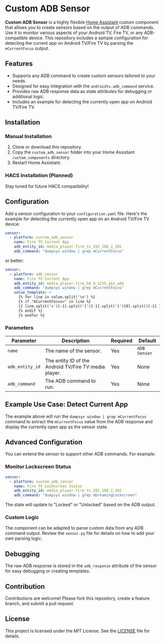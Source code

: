 # Custom ADB Sensor

**Custom ADB Sensor** is a highly flexible [Home Assistant](https://www.home-assistant.io/) custom component that allows you to create sensors based on the output of ADB commands. Use it to monitor various aspects of your Android TV, Fire TV, or any ADB-compatible device. This repository includes a sample configuration for detecting the current app on Android TV/Fire TV by parsing the `mCurrentFocus` output.

## Features

- Supports any ADB command to create custom sensors tailored to your needs.
- Designed for easy integration with the `androidtv.adb_command` service.
- Provides raw ADB response data as state attributes for debugging or additional logic.
- Includes an example for detecting the currently open app on Android TV/Fire TV.

## Installation

### Manual Installation

1. Clone or download this repository.
2. Copy the `custom_adb_sensor` folder into your Home Assistant `custom_components` directory.
3. Restart Home Assistant.

### HACS Installation (Planned)

Stay tuned for future HACS compatibility!

## Configuration

Add a sensor configuration to your `configuration.yaml` file. Here's the example for detecting the currently open app on an Android TV/Fire TV device:

```yaml
sensor:
  - platform: custom_adb_sensor
    name: Fire TV Current App
    adb_entity_id: media_player.fire_tv_192_168_1_202
    adb_command: "dumpsys window | grep mCurrentFocus"
```

or better:

```yaml
sensor:
  - platform: adb_sensor
    name: Fire TV Current App
    adb_entity_id: media_player.fire_hd_8_12th_gen_adb
    adb_command: "dumpsys window | grep mCurrentFocus"
    value_template: >
      {% for line in value.split('\n') %}
      {% if "mCurrentFocus=" in line %}
      {{ line.split('=')[-1].split('{')[-1].split('}')[0].split()[-1] }}
      {% endif %}
      {% endfor %}
```

### Parameters

| Parameter       | Description                                           | Required | Default      |
| --------------- | ----------------------------------------------------- | -------- | ------------ |
| `name`          | The name of the sensor.                               | Yes      | `ADB Sensor` |
| `adb_entity_id` | The entity ID of the Android TV/Fire TV media player. | Yes      | None         |
| `adb_command`   | The ADB command to run.                               | Yes      | None         |

## Example Use Case: Detect Current App

The example above will run the `dumpsys window | grep mCurrentFocus` command to extract the `mCurrentFocus` value from the ADB response and display the currently open app as the sensor state.

## Advanced Configuration

You can extend the sensor to support other ADB commands. For example:

### Monitor Lockscreen Status

```yaml
sensor:
  - platform: custom_adb_sensor
    name: Fire TV Lockscreen Status
    adb_entity_id: media_player.fire_tv_192_168_1_202
    adb_command: "dumpsys window | grep mDreamingLockscreen"
```

The state will update to "Locked" or "Unlocked" based on the ADB output.

### Custom Logic

The component can be adapted to parse custom data from any ADB command output. Review the `sensor.py` file for details on how to add your own parsing logic.

## Debugging

The raw ADB response is stored in the `adb_response` attribute of the sensor for easy debugging or creating templates.

## Contribution

Contributions are welcome! Please fork this repository, create a feature branch, and submit a pull request.

## License

This project is licensed under the MIT License. See the [LICENSE](LICENSE) file for details.
